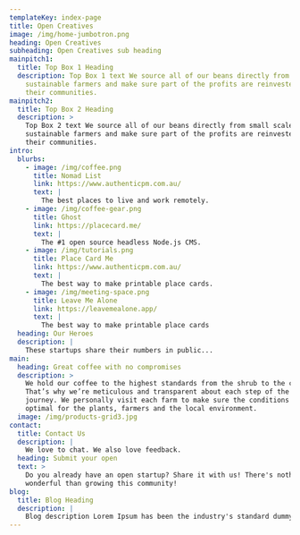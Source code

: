 ```yaml
---
templateKey: index-page
title: Open Creatives
image: /img/home-jumbotron.png
heading: Open Creatives
subheading: Open Creatives sub heading
mainpitch1:
  title: Top Box 1 Heading
  description: Top Box 1 text We source all of our beans directly from small scale
    sustainable farmers and make sure part of the profits are reinvested in
    their communities.
mainpitch2:
  title: Top Box 2 Heading
  description: >
    Top Box 2 text We source all of our beans directly from small scale
    sustainable farmers and make sure part of the profits are reinvested in
    their communities.
intro:
  blurbs:
    - image: /img/coffee.png
      title: Nomad List
      link: https://www.authenticpm.com.au/
      text: |
        The best places to live and work remotely. 
    - image: /img/coffee-gear.png
      title: Ghost
      link: https://placecard.me/
      text: |
        The #1 open source headless Node.js CMS. 
    - image: /img/tutorials.png
      title: Place Card Me
      link: https://www.authenticpm.com.au/
      text: |
        The best way to make printable place cards. 
    - image: /img/meeting-space.png
      title: Leave Me Alone
      link: https://leavemealone.app/
      text: |
        The best way to make printable place cards
  heading: Our Heroes
  description: |
    These startups share their numbers in public...
main:
  heading: Great coffee with no compromises
  description: >
    We hold our coffee to the highest standards from the shrub to the cup.
    That’s why we’re meticulous and transparent about each step of the coffee’s
    journey. We personally visit each farm to make sure the conditions are
    optimal for the plants, farmers and the local environment.
  image: /img/products-grid3.jpg
contact:
  title: Contact Us
  description: |
    We love to chat. We also love feedback.
  heading: Submit your open
  text: >
    Do you already have an open startup? Share it with us! There's nothing more
    wonderful than growing this community!
blog:
  title: Blog Heading
  description: |
    Blog description Lorem Ipsum has been the industry's standard dummy text ever since the 1500s, when an unknown printer took a galley of type and scrambled it to make a type specimen book.  
---
```

